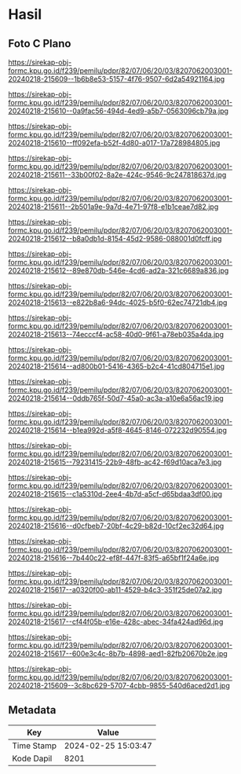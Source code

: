 # Hasil

## Foto C Plano

https://sirekap-obj-formc.kpu.go.id/f239/pemilu/pdpr/82/07/06/20/03/8207062003001-20240218-215609--1b6b8e53-5157-4f76-9507-6d2a54921164.jpg

https://sirekap-obj-formc.kpu.go.id/f239/pemilu/pdpr/82/07/06/20/03/8207062003001-20240218-215610--0a9fac56-494d-4ed9-a5b7-0563096cb79a.jpg

https://sirekap-obj-formc.kpu.go.id/f239/pemilu/pdpr/82/07/06/20/03/8207062003001-20240218-215610--ff092efa-b52f-4d80-a017-17a728984805.jpg

https://sirekap-obj-formc.kpu.go.id/f239/pemilu/pdpr/82/07/06/20/03/8207062003001-20240218-215611--33b00f02-8a2e-424c-9546-9c247818637d.jpg

https://sirekap-obj-formc.kpu.go.id/f239/pemilu/pdpr/82/07/06/20/03/8207062003001-20240218-215611--2b501a9e-9a7d-4e71-97f8-e1b1ceae7d82.jpg

https://sirekap-obj-formc.kpu.go.id/f239/pemilu/pdpr/82/07/06/20/03/8207062003001-20240218-215612--b8a0db1d-8154-45d2-9586-088001d0fcff.jpg

https://sirekap-obj-formc.kpu.go.id/f239/pemilu/pdpr/82/07/06/20/03/8207062003001-20240218-215612--89e870db-546e-4cd6-ad2a-321c6689a836.jpg

https://sirekap-obj-formc.kpu.go.id/f239/pemilu/pdpr/82/07/06/20/03/8207062003001-20240218-215613--e822b8a6-94dc-4025-b5f0-62ec74721db4.jpg

https://sirekap-obj-formc.kpu.go.id/f239/pemilu/pdpr/82/07/06/20/03/8207062003001-20240218-215613--74ecccf4-ac58-40d0-9f61-a78eb035a4da.jpg

https://sirekap-obj-formc.kpu.go.id/f239/pemilu/pdpr/82/07/06/20/03/8207062003001-20240218-215614--ad800b01-5416-4365-b2c4-41cd804715e1.jpg

https://sirekap-obj-formc.kpu.go.id/f239/pemilu/pdpr/82/07/06/20/03/8207062003001-20240218-215614--0ddb765f-50d7-45a0-ac3a-a10e6a56ac19.jpg

https://sirekap-obj-formc.kpu.go.id/f239/pemilu/pdpr/82/07/06/20/03/8207062003001-20240218-215614--b1ea992d-a5f8-4645-8146-072232d90554.jpg

https://sirekap-obj-formc.kpu.go.id/f239/pemilu/pdpr/82/07/06/20/03/8207062003001-20240218-215615--79231415-22b9-48fb-ac42-f69d10aca7e3.jpg

https://sirekap-obj-formc.kpu.go.id/f239/pemilu/pdpr/82/07/06/20/03/8207062003001-20240218-215615--c1a5310d-2ee4-4b7d-a5cf-d65bdaa3df00.jpg

https://sirekap-obj-formc.kpu.go.id/f239/pemilu/pdpr/82/07/06/20/03/8207062003001-20240218-215616--d0cfbeb7-20bf-4c29-b82d-10cf2ec32d64.jpg

https://sirekap-obj-formc.kpu.go.id/f239/pemilu/pdpr/82/07/06/20/03/8207062003001-20240218-215616--7b440c22-ef8f-447f-83f5-a65bf1f24a6e.jpg

https://sirekap-obj-formc.kpu.go.id/f239/pemilu/pdpr/82/07/06/20/03/8207062003001-20240218-215617--a0320f00-ab11-4529-b4c3-351f25de07a2.jpg

https://sirekap-obj-formc.kpu.go.id/f239/pemilu/pdpr/82/07/06/20/03/8207062003001-20240218-215617--cf44f05b-e16e-428c-abec-34fa424ad96d.jpg

https://sirekap-obj-formc.kpu.go.id/f239/pemilu/pdpr/82/07/06/20/03/8207062003001-20240218-215617--600e3c4c-8b7b-4898-aed1-82fb20670b2e.jpg

https://sirekap-obj-formc.kpu.go.id/f239/pemilu/pdpr/82/07/06/20/03/8207062003001-20240218-215609--3c8bc629-5707-4cbb-9855-540d6aced2d1.jpg


## Metadata

| Key        | Value               |
| ---------- | ------------------- |
| Time Stamp | 2024-02-25 15:03:47 |
| Kode Dapil | 8201                |



